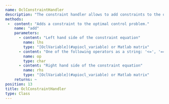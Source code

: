 ```yaml
---
name: OclConstraintHandler
description: "The constraint handler allows to add constraints to the optimal control problem definition."
methods: 
 -  content: "Adds a constraint to the optimal control problem."
    name: "add"
    parameters: 
      - content: "Left hand side of the constraint equation"
        name: lhs
        type: "[OclVariable](#apiocl_variable) or Matlab matrix"
      - content: "One of the following operators as a string: '<=', '==', '>='"
        name: op
        type: char
      - content: "Right hand side of the constraint equation"
        name: rhs
        type: "[OclVariable](#apiocl_variable) or Matlab matrix"
    returns: ~
position: 13
title: OclConstraintHandler
type: Class
---
```

